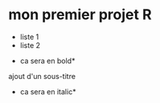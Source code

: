 # mon premier projet R

 - liste 1
 - liste 2
 
 * ca sera en bold*

 ajout d'un sous-titre
  
 * ca sera en italic*
 
